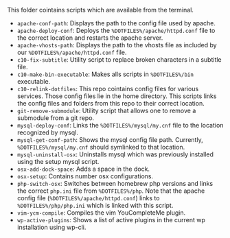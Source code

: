 This folder cointains scripts which are available from the terminal.

* `apache-conf-path`: Displays the path to the config file used by apache.
* `apache-deploy-conf`: Deploys the `%DOTFILES%/apache/httpd.conf` file to the
  correct location and restarts the apache server.
* `apache-vhosts-path`: Displays the path to the vhosts file as
  included by our `%DOTFILES%/apache/httpd.conf` file.
* `c10-fix-subtitle`: Utility script to replace broken characters
  in a subtitle file.
* `c10-make-bin-executable`: Makes alls scripts in `%DOTFILES%/bin`
  executable.
* `c10-relink-dotfiles`: This repo cointains config files for various
  services. Those config files lie in the home directory. This scripts
  links the config files and folders from this repo to their correct
  location.
* `git-remove-submodule`: Utility script that allows one to remove
  a submodule from a git repo.
* `mysql-deploy-conf`: Links the `%DOTFILES%/mysql/my.cnf` file to the
  location recognized by mysql.
* `mysql-get-conf-path`: Shows the mysql config file path. Currently,
  `%DOTFILES%/mysql/my.cnf` should symlinked to that location.
* `mysql-uninstall-osx`: Uninstalls mysql which was previously installed
  using the setup mysql script.
* `osx-add-dock-space`: Adds a space in the dock.
* `osx-setup`: Contains number osx configurations.
* `php-switch-osx`: Switches between homebrew php versions and links
  the correct `php.ini` file from `%DOTFILES%/php`. Note that the apache
  config file (`%DOTFILES%/apache/httpd.conf`) links to
  `%DOTFILES%/php/php.ini` which is linked with this script.
* `vim-ycm-compile`: Compiles the vim YouCompleteMe plugin.
* `wp-active-plugins`: Shows a list of active plugins in the current wp
  installation using wp-cli.

